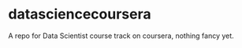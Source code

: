 datasciencecoursera
===================

A repo for Data Scientist course track on coursera, nothing fancy yet. 
